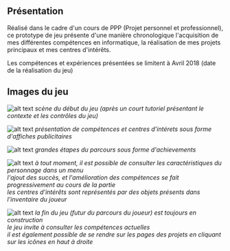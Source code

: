 ## Présentation

Réalisé dans le cadre d'un cours de PPP (Projet personnel et professionnel), ce prototype de jeu présente d'une manière chronologique l'acquisition de mes différentes compétences en informatique, la réalisation de mes projets principaux et mes centres d'intérêts.

Les compétences et expériences présentées se limitent à Avril 2018 (date de la réalisation du jeu)

## Images du jeu

![alt text](https://github.com/SimonROZEC/Jeu-CV/blob/master/screenshots/matin.png)
*scène du début du jeu (après un court tutoriel présentant le contexte et les contrôles du jeu)*  
  

![alt text](https://github.com/SimonROZEC/Jeu-CV/blob/master/screenshots/bus.png)
*présentation de compétences et centres d'intérets sous forme d'affiches publicitaires*  
  

![alt text](https://github.com/SimonROZEC/Jeu-CV/blob/master/screenshots/succes.png)
*grandes étapes du parcours sous forme d'achievements*  
  

![alt text](https://github.com/SimonROZEC/Jeu-CV/blob/master/screenshots/inventaire.png)
*à tout moment, il est possible de consulter les caractéristiques du personnage dans un menu*  
*l'ajout des succès, et l'amélioration des compétences se fait progressivement au cours de la partie*  
*les centres d'intérêts sont représentés par des objets présents dans l'inventaire du joueur*  
  

![alt text](https://github.com/SimonROZEC/Jeu-CV/blob/master/screenshots/fin.png)
*la fin du jeu (futur du parcours du joueur) est toujours en construction*  
*le jeu invite à consulter les compétences actuelles*  
*il est également possible de se rendre sur les pages des projets en cliquant sur les icônes en haut à droite*








